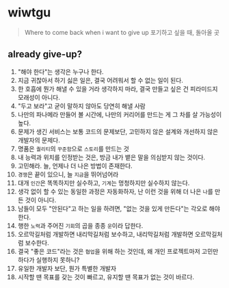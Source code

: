 # wiwtgu
> Where to come back when i want to give up
> 포기하고 싶을 때, 돌아올 곳

## already give-up?
1. "해야 한다"는 생각은 누구나 한다.
2. 지금 귀찮아서 하기 싫은 일은, 결국 어려워서 할 수 없는 일이 된다.
3. 한 호흡에 뭔가 해낼 수 있을 거라 생각하지 마라, 결국 만들고 싶은 건 피라미드지 모래성이 아니다.
4. "두고 보라"고 굳이 말하지 않아도 당연히 해낼 사람
5. 나만의 파나메라 만들어 볼 시간에, 나만의 커리어를 만드는 게 그 차를 살 가능성이 높다.
6. 문제가 생긴 서비스는 보통 코드의 문제보단, 고민하지 않은 설계와 개선하지 않은 개발자의 문제다.
7. 명품은 `퀄리티`의 `꾸준함`으로 `스토리`를 만드는 것
8. 내 능력과 위치를 인정받는 것은, 방금 내가 뱉은 말을 의심받지 않는 것이다.
9.  고민해라. 늘, 언제나 더 나은 방법이 존재한다.
10. `경쟁`은 끝이 있으니, 늘 `지금`을 뛰어넘어라
11. 대개 `인간`은 똑똑하지만 실수하고, `기계`는 멍청하지만 실수하지 않는다.
12. 생각 없이 할 수 있는 동일한 과정은 자동화하자, 난 이런 것을 위해 더 나은 `나`를 만든 것이 아니다.
13. 남들이 모두 "안된다"고 하는 일을 하려면, "없는 것을 있게 만든다"는 각오로 해야한다.
14. 행한 `노력`과 주어진 `기회`의 곱을 종종 `운`이라 답한다.
15. 오르막길처럼 개발하면 내리막길처럼 보수하고, 내리막길처럼 개발하면 오르막길처럼 보수한다.
16. 결국 "좋은 코드"라는 것은 `협업`을 위해 하는 것인데, 왜 개인 프로젝트마저 고민만 하다가 실행하지 못하니?
17. 유일한 개발자 보단, 뭔가 특별한 개발자
18. 시작할 땐 목표를 갖는 것이 빠르고, 유지할 땐 목표가 없는 것이 바르다.
<!-- 19. 도대체 정답이 뭘까, 틀린게 아니고 그냥 다른것 같은데.. -->
